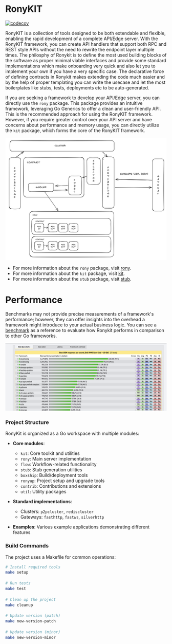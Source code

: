 # RonyKIT
[![codecov](https://codecov.io/gh/clubpay/ronykit/branch/main/graph/badge.svg?token=6DALKCyYXv)](https://codecov.io/gh/clubpay/ronykit)

RonyKIT is a collection of tools designed to be both extendable and flexible, enabling the rapid development of a complete API/Edge server.
With the RonyKIT framework, you can create API handlers that support both RPC and REST style APIs without the need to rewrite the
endpoint layer multiple times. The philosphy of Ronykit is to define the most used building blocks of the software as proper minimal
viable interfaces and provide some standard implementations which make onboarding very quick and also let you to implement your own
if you have a very specific case. The declarative force of defining contracts in Ronykit makes extending the code much easier and
by the help of proper templating you can write the usecase and let the most boilerplates like stubs, tests, deployments etc to be
auto-generated.

If you are seeking a framework to develop your API/Edge server, you can directly use the `rony` package. This package provides an
intuitive framework, leveraging Go Generics to offer a clean and user-friendly API. This is the recommended approach for using
the RonyKIT framework. However, if you require greater control over your API server and have concerns about performance and
memory usage, you can directly utilize the `kit` package, which forms the core of the RonyKIT framework.

![Architect](./docs/architect.png)

- For more information about the `rony` package, visit [rony](./rony/README.MD).
- For more information about the `kit` package, visit [kit](./kit/README.MD).
- For more information about the `stub` package, visit [stub](./stub/README.MD).

# Performance
Benchmarks may not provide precise measurements of a framework's performance; however, they can offer
insights into the overhead a framework might introduce to your actual business logic. You can see a
[benchmark](https://www.techempower.com/benchmarks/#hw=ph&test=json&section=data-r22&l=zijocf-cn3) as a reference to evaluate how Ronykit performs in comparison to other Go frameworks.

![Benchmark Results](./docs/benchmark.png)


### Project Structure

RonyKit is organized as a Go workspace with multiple modules:

- **Core modules**:
	- `kit`: Core toolkit and utilities
	- `rony`: Main server implementation
	- `flow`: Workflow-related functionality
	- `stub`: Stub generation utilities
	- `boxship`: Build/deployment tools
	- `ronyup`: Project setup and upgrade tools
	- `contrib`: Contributions and extensions
	- `util`: Utility packages

- **Standard implementations**:
	- Clusters: `p2pcluster`, `rediscluster`
	- Gateways: `fasthttp`, `fastws`, `silverhttp`

- **Examples**: Various example applications demonstrating different features

### Build Commands

The project uses a Makefile for common operations:

```bash
# Install required tools
make setup

# Run tests
make test

# Clean up the project
make cleanup

# Update version (patch)
make new-version-patch

# Update version (minor)
make new-version-minor
```
